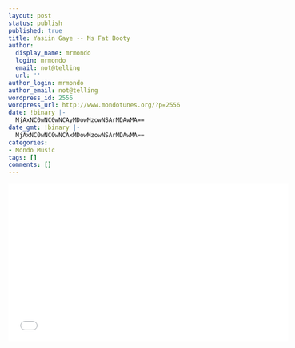 ```yaml
---
layout: post
status: publish
published: true
title: Yasiin Gaye -- Ms Fat Booty
author:
  display_name: mrmondo
  login: mrmondo
  email: not@telling
  url: ''
author_login: mrmondo
author_email: not@telling
wordpress_id: 2556
wordpress_url: http://www.mondotunes.org/?p=2556
date: !binary |-
  MjAxNC0wNC0wNCAyMDowMzowNSArMDAwMA==
date_gmt: !binary |-
  MjAxNC0wNC0wNCAxMDowMzowNSArMDAwMA==
categories:
- Mondo Music
tags: []
comments: []
---
```

<iframe width="560" height="315" src="//www.youtube.com/embed/88MiwFndtUQ" frameborder="0"> </iframe>
